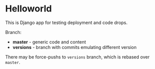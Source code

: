 # Helloworld

This is Django app for testing deployment and code drops.

Branch:
* **master** - generic code and content
* **versions** - branch with commits emulating different version

There may be force-pushs to `versions` branch, which is rebased
over `master`.
